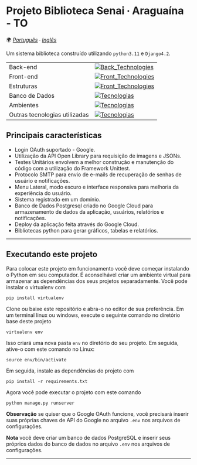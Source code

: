 # Projeto Biblioteca Senai ∙ Araguaína - TO
🌍
*[Português]( README.md ) ∙ [Inglês](README-en.md)*

Um sistema biblioteca construído utilizando `python3.11` e `Django4.2`.

|||
| -- | -- |
|Back-end|  [![Back_Technologies](https://skillicons.dev/icons?i=python&theme=dark)]( https://skillicons.dev ) |
|Front-end|  [![ Front_Technologies]( https://skillicons.dev/icons?i=html,css,js,bootstrap&theme=dark )]( https://skillicons.dev ) |
|Estruturas|  [![ Front_Technologies ]( https://skillicons.dev/icons?i=django&theme=dark )]( https://skillicons.dev ) |
|Banco de Dados| [![ Tecnologias ]( https://skillicons.dev/icons?i=postgresql&theme=dark )]( https://skillicons.dev ) |
|Ambientes|  [![ Tecnologias ](https://skillicons.dev/icons?i=vscode,github,googlecloud&theme=dark )]( https://skillicons.dev ) |
|Outras tecnologias utilizadas| [![Tecnologias](https://skillicons.dev/icons?i=git,figma&theme=dark)](https://skillicons.dev) |

## Principais características
- Login OAuth suportado - Google.
- Utilização da API Open Library para requisição de imagens e JSONs.
- Testes Unitários envolvem a melhor construção e manutenção do código com a utilização do Framework Unittest.
- Protocolo SMTP para envio de e-mails de recuperação de senhas de usuário e notificações.
- Menu Lateral, modo escuro e interface responsiva para melhoria da experiência do usuário.
- Sistema registrado em um domínio.
- Banco de Dados Postgresql criado no Google Cloud para armazenamento de dados da aplicação, usuários, relatórios e notificações.
- Deploy da aplicação feita através do Google Cloud.
- Bibliotecas python para gerar gráficos, tabelas e relatórios.

---

## Executando este projeto

Para colocar este projeto em funcionamento você deve começar instalando o Python em seu computador. É aconselhável criar um ambiente virtual para armazenar as dependências dos seus projetos separadamente. Você pode instalar o virtualenv com

```
pip install virtualenv
```

Clone ou baixe este repositório e abra-o no editor de sua preferência. Em um terminal linux ou windows, execute o seguinte comando no diretório base deste projeto

```
virtualenv env
```

Isso criará uma nova pasta `env` no diretório do seu projeto. Em seguida, ative-o com este comando no Linux:

```
source env/bin/activate
```

Em seguida, instale as dependências do projeto com

```
pip install -r requirements.txt
```

Agora você pode executar o projeto com este comando

```
python manage.py runserver
```

**Observação** se quiser que o Google OAuth funcione, você precisará inserir suas próprias chaves de API do Google no arquivo `.env` nos arquivos de configurações.

**Nota** você deve criar um banco de dados PostgreSQL e inserir seus próprios dados do banco de dados no arquivo `.env` nos arquivos de configurações.

---